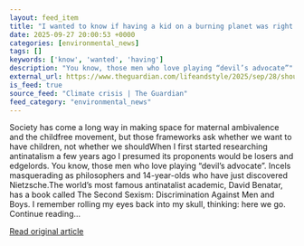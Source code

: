 ```yaml
---
layout: feed_item
title: "I wanted to know if having a kid on a burning planet was right. I found that antinatalism is seriously taboo | Bri Lee"
date: 2025-09-27 20:00:53 +0000
categories: [environmental_news]
tags: []
keywords: ['know', 'wanted', 'having']
description: "You know, those men who love playing “devil’s advocate”"
external_url: https://www.theguardian.com/lifeandstyle/2025/sep/28/should-we-have-children-burning-planet-author-bri-lee-seed-book-antinatalism-seriously-taboo
is_feed: true
source_feed: "Climate crisis | The Guardian"
feed_category: "environmental_news"
---
```


Society has come a long way in making space for maternal ambivalence and the childfree movement, but those frameworks ask whether we want to have children, not whether we shouldWhen I first started researching antinatalism a few years ago I presumed its proponents would be losers and edgelords. You know, those men who love playing “devil’s advocate”. Incels masquerading as philosophers and 14-year-olds who have just discovered Nietzsche.The world’s most famous antinatalist academic, David Benatar, has a book called The Second Sexism: Discrimination Against Men and Boys. I remember rolling my eyes back into my skull, thinking: here we go. Continue reading...

[Read original article](https://www.theguardian.com/lifeandstyle/2025/sep/28/should-we-have-children-burning-planet-author-bri-lee-seed-book-antinatalism-seriously-taboo)
